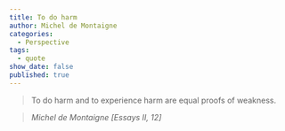 ```yaml
---
title: To do harm
author: Michel de Montaigne
categories:
  - Perspective
tags:
  - quote
show_date: false
published: true
---
```

> To do harm and to experience harm are equal proofs of weakness. 

> <cite>Michel de Montaigne [Essays II, 12]</cite>